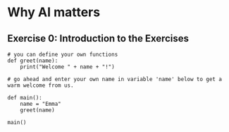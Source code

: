 # Why AI matters 

## Exercise 0: Introduction to the Exercises

```
# you can define your own functions
def greet(name):
    print("Welcome " + name + "!")

# go ahead and enter your own name in variable 'name' below to get a warm welcome from us.

def main():
    name = "Emma"
    greet(name)

main()
```

